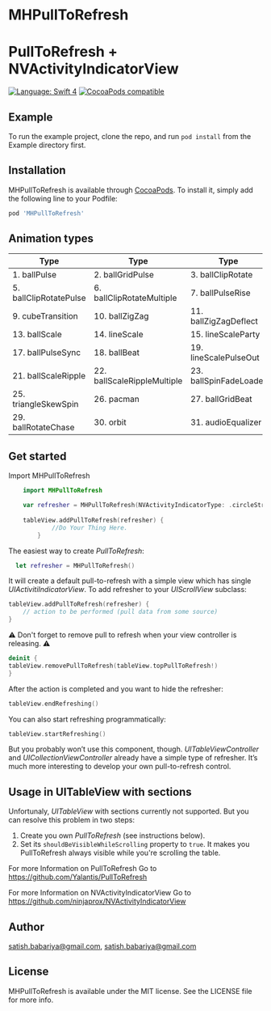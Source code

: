 # MHPullToRefresh

PullToRefresh + NVActivityIndicatorView
=======================================


[![Language: Swift 4](https://img.shields.io/badge/language-swift4-f48041.svg?style=flat-square)](https://developer.apple.com/swift)
[![CocoaPods compatible](https://img.shields.io/cocoapods/v/MHPullToRefresh.svg?style=flat-square)](https://cocoapods.org/pods/SwiftyContacts)

## Example

To run the example project, clone the repo, and run `pod install` from the Example directory first.

## Installation

MHPullToRefresh is available through [CocoaPods](http://cocoapods.org). To install
it, simply add the following line to your Podfile:

```ruby
pod 'MHPullToRefresh'
```


## Animation types

| Type | Type | Type | Type |
|---|---|---|---|
|1. ballPulse | 2. ballGridPulse | 3. ballClipRotate | 4. squareSpin|
|5. ballClipRotatePulse | 6. ballClipRotateMultiple | 7. ballPulseRise | 8. ballRotate|
|9. cubeTransition | 10. ballZigZag | 11. ballZigZagDeflect | 12. ballTrianglePath|
|13. ballScale | 14. lineScale | 15. lineScaleParty | 16. ballScaleMultiple|
|17. ballPulseSync | 18. ballBeat | 19. lineScalePulseOut | 20. lineScalePulseOutRapid|
|21. ballScaleRipple | 22. ballScaleRippleMultiple | 23. ballSpinFadeLoader | 24. lineSpinFadeLoader|
|25. triangleSkewSpin | 26. pacman | 27. ballGridBeat | 28. semiCircleSpin|
|29. ballRotateChase | 30. orbit | 31. audioEqualizer | 32. circleStrokeSpin|


## Get started

Import MHPullToRefresh

```swift
    import MHPullToRefresh
```

```swift
    var refresher = MHPullToRefresh(NVActivityIndicatorType: .circleStrokeSpin, Color: .black)
    
    tableView.addPullToRefresh(refresher) {
            //Do Your Thing Here.
        }
```

The easiest way to create *PullToRefresh*:

```swift
  let refresher = MHPullToRefresh()
```

It will create a default pull-to-refresh with a simple view which has single *UIActivitiIndicatorView*. To add refresher to your *UIScrollView* subclass:

```swift
tableView.addPullToRefresh(refresher) {
    // action to be performed (pull data from some source)
}
```

⚠️ Don't forget to remove pull to refresh when your view controller is releasing. ⚠️

```swift
deinit {
tableView.removePullToRefresh(tableView.topPullToRefresh!)
}
```

After the action is completed and you want to hide the refresher:

```swift
tableView.endRefreshing()
```

You can also start refreshing programmatically:

```swift
tableView.startRefreshing()
```

But you probably won’t use this component, though. *UITableViewController* and *UICollectionViewController* already have a simple type of refresher.
It’s much more interesting to develop your own pull-to-refresh control.

## Usage in UITableView with sections

Unfortunaly, *UITableView* with sections currently not supported. But you can resolve this problem in two steps:
1) Create you own *PullToRefresh* (see instructions below).
2) Set its ```shouldBeVisibleWhileScrolling``` property to ```true```. It makes you PullToRefresh always visible while you're scrolling the table.


For more Information on PullToRefresh Go to https://github.com/Yalantis/PullToRefresh

For more Information on NVActivityIndicatorView Go to https://github.com/ninjaprox/NVActivityIndicatorView

## Author

satish.babariya@gmail.com, satish.babariya@gmail.com

## License

MHPullToRefresh is available under the MIT license. See the LICENSE file for more info.
